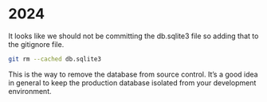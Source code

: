 # 2024

It looks like we should not be committing the db.sqlite3 file so adding that to the gitignore file.

```sh
git rm --cached db.sqlite3
```

This is the way to remove the database from source control. It’s a good idea in general to keep the production database isolated from your development environment.
